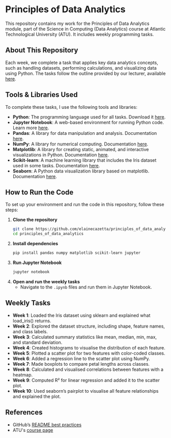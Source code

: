 # Principles of Data Analytics

This repository contains my work for the Principles of Data Analytics module, part of the Science in Computing (Data Analytics) course at Atlantic Technological University (ATU). It includes weekly programming tasks.

## About This Repository 
 
Each week, we complete a task that applies key data analytics concepts, such as handling datasets, performing calculations, and visualizing data using Python. The tasks follow the outline provided by our lecturer, available [here](https://github.com/ianmcloughlin/principles_of_data_analytics/blob/main/assessment/tasks.md).  

## Tools & Libraries Used  

To complete these tasks, I use the following tools and libraries:  

- **Python**: The programming language used for all tasks. Download it [here](https://www.python.org/downloads/).  
- **Jupyter Notebook**: A web-based environment for running Python code. Learn more [here](https://jupyter.org/).  
- **Pandas**: A library for data manipulation and analysis. Documentation [here](https://pandas.pydata.org/docs/).  
- **NumPy**: A library for numerical computing. Documentation [here](https://numpy.org/doc/).  
- **Matplotlib**: A library for creating static, animated, and interactive visualizations in Python. Documentation [here](https://matplotlib.org/stable/contents.html).  
- **Scikit-learn**: A machine learning library that includes the Iris dataset used in some tasks. Documentation [here](https://scikit-learn.org/stable/).  
- **Seaborn**: A Python data visualization library based on matplotlib. Documentation [here](https://seaborn.pydata.org/).

## How to Run the Code  

To set up your environment and run the code in this repository, follow these steps:  

1. **Clone the repository**  
   ```bash
   git clone https://github.com/elainecazetta/principles_of_data_analytics.git
   cd principles_of_data_analytics
   ```  
2. **Install dependencies**  
   ```bash
   pip install pandas numpy matplotlib scikit-learn jupyter
   ```  
3. **Run Jupyter Notebook**  
   ```bash
   jupyter notebook
   ```  
4. **Open and run the weekly tasks**  
   - Navigate to the `.ipynb` files and run them in Jupyter Notebook.  

## Weekly Tasks  
- **Week 1**: Loaded the Iris dataset using sklearn and explained what load_iris() returns.   
- **Week 2**: Explored the dataset structure, including shape, feature names, and class labels.   
- **Week 3**: Calculated summary statistics like mean, median, min, max, and standard deviation.    
- **Week 4**: Created histograms to visualise the distribution of each feature.   
- **Week 5**: Plotted a scatter plot for two features with color-coded classes.  
- **Week 6**: Added a regression line to the scatter plot using NumPy.  
- **Week 7**: Made boxplots to compare petal lengths across classes.    
- **Week 8**: Calculated and visualised correlations between features with a heatmap.   
- **Week 9**: Computed R² for linear regression and added it to the scatter plot.  
- **Week 10**: Used seaborn’s pairplot to visualise all feature relationships and explained the plot.  

## References  
- GitHub’s [README best practices](https://docs.github.com/en/repositories/managing-your-repositorys-settings-and-features/customizing-your-repository/about-readmes)  
- ATU's [course page](https://www.atu.ie/)  
